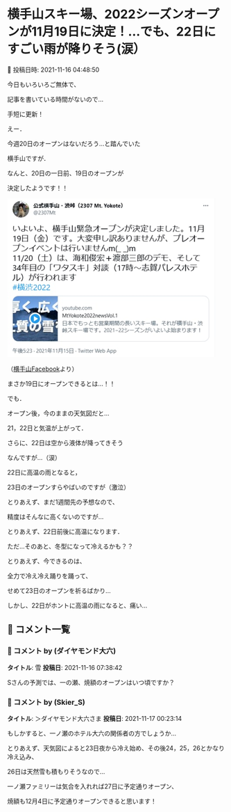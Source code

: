 # 横手山スキー場、2022シーズンオープンが11月19日に決定！…でも、22日にすごい雨が降りそう(涙）

📅 投稿日時: 2021-11-16 04:48:50

今日もいろいろご無体で、


記事を書いている時間がないので…


手短に更新！





えー．


今週20日のオープンはないだろう…と踏んでいた


横手山ですが．


なんと、20日の一日前、19日のオープンが


決定したようです！！







![4e40d13a74cbf09d300db4f0866bce82.png](images/4e40d13a74cbf09d300db4f0866bce82.png)




（[横手山Facebook](https://twitter.com/2307Mt/status/1460161492238487552)より）





まさか19日にオープンできるとは…！！





でも．


オープン後，今のままの天気図だと…


21，22日と気温が上がって．


さらに、22日は空から液体が降ってきそう


なんですが…（涙）





22日に高温の雨となると，


23日のオープンすらやばいのですが（激泣）


とりあえず、まだ1週間先の予想なので、


精度はそんなに高くないのですが…


とりあえず、22日前後に高温になります．





ただ…そのあと、冬型になって冷えるかも？？


とりあえず、今できるのは、


全力で冷え冷え踊りを踊って、


せめて23日のオープンを祈るばかり…





しかし、22日がホントに高温の雨になると、痛い…

## 💬 コメント一覧

### 💬 コメント by (ダイヤモンド大六)
**タイトル**: 雪
**投稿日**: 2021-11-16 07:38:42

Sさんの予測では、一の瀬、焼額のオープンはいつ頃ですか？

### 💬 コメント by (Skier_S)
**タイトル**: ＞ダイヤモンド大六さま
**投稿日**: 2021-11-17 00:23:14

もしかすると、一ノ瀬のホテル大六の関係者の方でしょうか…



とりあえず、天気図によると23日夜から冷え始め、その後24，25，26とかなり冷え込み、

26日は天然雪も積もりそうなので…

一ノ瀬ファミリーは気合を入れれば27日に予定通りオープン、

焼額も12月4日に予定通りオープンできると思います！

